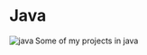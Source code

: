 # Java
Some of my projects in java
<img align="left" alt="java" src="https://www.ifpe.edu.br/campus/palmares/noticias/divulgado-resultado-do-curso-de-extensao-em-java/javalogo.png" />
